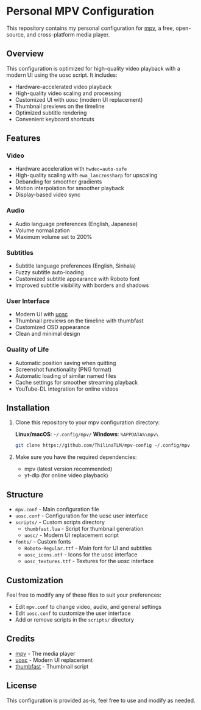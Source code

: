 # Personal MPV Configuration

This repository contains my personal configuration for [mpv](https://mpv.io/), a free, open-source, and cross-platform media player.

## Overview

This configuration is optimized for high-quality video playback with a modern UI using the uosc script. It includes:

- Hardware-accelerated video playback
- High-quality video scaling and processing
- Customized UI with uosc (modern UI replacement)
- Thumbnail previews on the timeline
- Optimized subtitle rendering
- Convenient keyboard shortcuts

## Features

### Video

- Hardware acceleration with `hwdec=auto-safe`
- High-quality scaling with `ewa_lanczossharp` for upscaling
- Debanding for smoother gradients
- Motion interpolation for smoother playback
- Display-based video sync

### Audio

- Audio language preferences (English, Japanese)
- Volume normalization
- Maximum volume set to 200%

### Subtitles

- Subtitle language preferences (English, Sinhala)
- Fuzzy subtitle auto-loading
- Customized subtitle appearance with Roboto font
- Improved subtitle visibility with borders and shadows

### User Interface

- Modern UI with [uosc](https://github.com/tomasklaen/uosc)
- Thumbnail previews on the timeline with thumbfast
- Customized OSD appearance
- Clean and minimal design

### Quality of Life

- Automatic position saving when quitting
- Screenshot functionality (PNG format)
- Automatic loading of similar named files
- Cache settings for smoother streaming playback
- YouTube-DL integration for online videos

## Installation

1. Clone this repository to your mpv configuration directory:

   **Linux/macOS**: `~/.config/mpv/`
   **Windows**: `%APPDATA%\mpv\`

   ```bash
   git clone https://github.com/ThilinaTLM/mpv-config ~/.config/mpv
   ```

2. Make sure you have the required dependencies:
   - mpv (latest version recommended)
   - yt-dlp (for online video playback)

## Structure

- `mpv.conf` - Main configuration file
- `uosc.conf` - Configuration for the uosc user interface
- `scripts/` - Custom scripts directory
  - `thumbfast.lua` - Script for thumbnail generation
  - `uosc/` - Modern UI replacement script
- `fonts/` - Custom fonts
  - `Roboto-Regular.ttf` - Main font for UI and subtitles
  - `uosc_icons.otf` - Icons for the uosc interface
  - `uosc_textures.ttf` - Textures for the uosc interface

## Customization

Feel free to modify any of these files to suit your preferences:

- Edit `mpv.conf` to change video, audio, and general settings
- Edit `uosc.conf` to customize the user interface
- Add or remove scripts in the `scripts/` directory

## Credits

- [mpv](https://mpv.io/) - The media player
- [uosc](https://github.com/tomasklaen/uosc) - Modern UI replacement
- [thumbfast](https://github.com/po5/thumbfast) - Thumbnail script

## License

This configuration is provided as-is, feel free to use and modify as needed.
